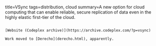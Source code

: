 title=VSync
tags=distribution, cloud
summary=A new option for cloud computing that can enable reliable, secure replication of data even in the highly elastic first-tier of the cloud.
~~~~~~

[Website (Codeplex archive)](https://archive.codeplex.com/?p=vsync)

Work moved to [Derecho](derecho.html), apparently.